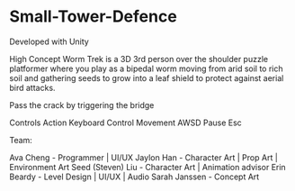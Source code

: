 # Small-Tower-Defence

Developed with Unity

High Concept Worm Trek is a 3D 3rd person over the shoulder puzzle platformer where you play as a bipedal worm moving from arid soil to rich soil and gathering seeds to grow into a leaf shield to protect against aerial bird attacks.

Pass the crack by triggering the bridge

Controls Action Keyboard Control Movement AWSD Pause Esc

Team:

Ava Cheng - Programmer | UI/UX
Jaylon Han - Character Art | Prop Art | Environment Art
Seed (Steven) Liu - Character Art | Animation advisor
Erin Beardy - Level Design | UI/UX | Audio
Sarah Janssen - Concept Art
